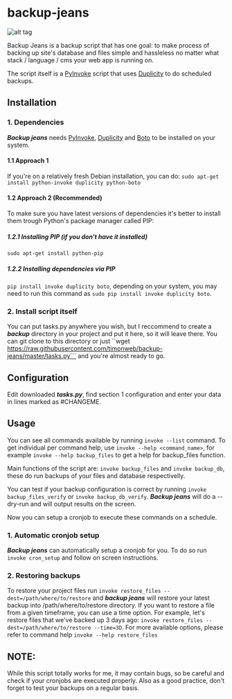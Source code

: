 # backup-jeans

![alt tag](https://farm8.staticflickr.com/7380/16500239682_081567130c_z.jpg)

Backup Jeans is a backup script that has one goal: to make process of backing up site's database and files simple and hassleless no matter what stack / language / cms your web app is running on.

The script itself is a [PyInvoke](http://www.pyinvoke.org) script that uses [Duplicity](http://duplicity.nongnu.org/) to do scheduled backups.

## Installation ##

### 1. Dependencies ###

***Backup jeans*** needs [PyInvoke](http://www.pyinvoke.org), [Duplicity](http://duplicity.nongnu.org/) and [Boto](http://docs.pythonboto.org/) to be installed on your system.

#### 1.1 Approach 1 ####
If you're on a relatively fresh Debian installation, you can do:
`sudo apt-get install python-invoke duplicity python-boto`

#### 1.2 Approach 2 (Recommended) ####

To make sure you have latest versions of dependencies it's better to install them trough Python's package manager called PIP:

##### 1.2.1 Installing PIP (if you don't have it installed) #####

`sudo apt-get install python-pip`

##### 1.2.2 Installing dependencies via PIP #####

`pip install invoke duplicity boto`, depending on your system, you may need to run this command as `sudo pip install invoke duplicity boto`.

### 2. Install script itself ###

You can put tasks.py anywhere you wish, but I reccommend to create a ***backup*** directory in your project and put it here, so it will leave there. You can git clone to this directory or just ``wget https://raw.githubusercontent.com/timonweb/backup-jeans/master/tasks.py``` and you're almost ready to go.

## Configuration ##

Edit downloaded ***tasks.py***, find section 1 configuration and enter your data in lines marked as #CHANGEME. 

## Usage ##

You can see all commands available by running `invoke --list` command. To get individual per command help, use `invoke --help <command_name>`, for example `invoke --help backup_files` to get a help for backup_files function.

Main functions of the script are: `invoke backup_files` and `invoke backup_db`, these do run backups of your files and database respectivelly. 

You can test if your backup configuration is correct by running `invoke backup_files_verify` or `invoke backup_db_verify`. ***Backup jeans*** will do a --dry-run and will output results on the screen.

Now you can setup a cronjob to execute these commands on a schedule.

### 1. Automatic cronjob setup ###
***Backup jeans*** can automatically setup a cronjob for you. To do so run `invoke cron_setup` and follow on screen instructions.

### 2. Restoring backups ###

To restore your project files run `invoke restore_files --dest=/path/where/to/restore` and ***backup jeans*** will restore your latest backup into /path/where/to/restore directory. If you want to restore a file from a given timeframe, you can use a time option. For example, let's restore files that we've backed up 3 days ago: `invoke restore_files --dest=/path/where/to/restore --time=3D`. For more available options, please refer to command help `invoke --help restore_files`

## NOTE: ##
While this script totally works for me, it may contain bugs, so be careful and check if your cronjobs are executed properly. Also as a good practice, don't forget to test your backups on a regular basis.
